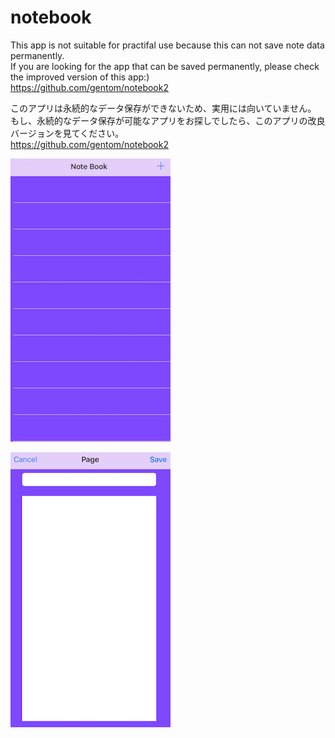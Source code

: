 # notebook
This app is not suitable for practifal use because this can not save note data permanently.  
If you are looking for the app that can be saved permanently, please check the improved version of this app:)    
https://github.com/gentom/notebook2  
  
このアプリは永続的なデータ保存ができないため、実用には向いていません。   
もし、永続的なデータ保存が可能なアプリをお探しでしたら、このアプリの改良バージョンを見てください。   
https://github.com/gentom/notebook2   
  
  
![notebook](https://github.com/gentom/notebook/blob/master/images/notebook.png)  

![page](https://github.com/gentom/notebook/blob/master/images/page.png)  
  

